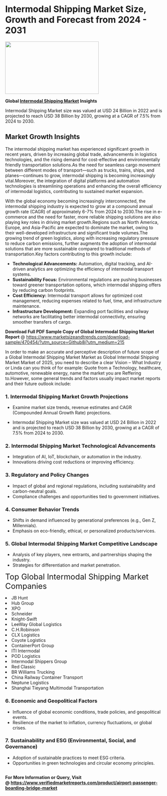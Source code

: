 <H1>Intermodal Shipping Market Size, Growth and Forecast from 2024 - 2031</H1><img class="aligncenter size-medium wp-image-584254" src="https://thirdeyenews.in/wp-content/uploads/2024/09/Global-Market-Research-300x168.jpeg" alt="" width="300" height="168" /><p><strong>Global&nbsp;<a href="https://www.marketsizeandtrends.com/download-sample/470454/?utm_source=Github8j?utm_medium=215">Intermodal Shipping Market</a> Insights</strong></p><p>Intermodal Shipping Market size was valued at USD 24 Billion in 2022 and is projected to reach USD 38 Billion by 2030, growing at a CAGR of 7.5% from 2024 to 2030.</p><p><h2>Market Growth Insights</h2> <p>The intermodal shipping market has experienced significant growth in recent years, driven by increasing global trade, advancements in logistics technologies, and the rising demand for cost-effective and environmentally friendly transportation solutions.As the need for seamless cargo movement between different modes of transport—such as trucks, trains, ships, and planes—continues to grow, intermodal shipping is becoming increasingly vital.Moreover, the integration of digital platforms and automation technologies is streamlining operations and enhancing the overall efficiency of intermodal logistics, contributing to sustained market expansion.</p> <p>With the global economy becoming increasingly interconnected, the intermodal shipping industry is expected to grow at a compound annual growth rate (CAGR) of approximately 6-7% from 2024 to 2030.The rise in e-commerce and the need for faster, more reliable shipping solutions are also playing key roles in driving market growth.Regions such as North America, Europe, and Asia-Pacific are expected to dominate the market, owing to their well-developed infrastructure and significant trade volumes.The growing trend of green logistics, along with increasing regulatory pressure to reduce carbon emissions, further augments the adoption of intermodal solutions that are more sustainable compared to traditional methods of transportation.Key factors contributing to this growth include: <ul> <li><strong>Technological Advancements:</strong> Automation, digital tracking, and AI-driven analytics are optimizing the efficiency of intermodal transport systems.</li> <li><strong>Sustainability Focus:</strong> Environmental regulations are pushing businesses toward greener transportation options, which intermodal shipping offers by reducing carbon footprints.</li> <li><strong>Cost Efficiency:</strong> Intermodal transport allows for optimized cost management, reducing expenses related to fuel, time, and infrastructure maintenance.</li> <li><strong>Infrastructure Development:</strong> Expanding port facilities and railway networks are facilitating better intermodal connectivity, ensuring smoother transfers of cargo.</li> </ul> <p><span class=""><strong>Download Full PDF Sample Copy of Global Intermodal Shipping Market Report</strong> @ <a href="https://www.marketsizeandtrends.com/download-sample/470454/?utm_source=Github8j?utm_medium=215" target="_blank">https://www.marketsizeandtrends.com/download-sample/470454/?utm_source=Github8j?utm_medium=215</a></span></p><p>In order to make an accurate and perceptive description of future scope of a Global&nbsp;Intermodal Shipping Market Market as Global&nbsp;Intermodal Shipping Market Market of 2025, you need to describe a clear Vision &ndash; What Industry or Linda can you think of for example: Quote from a Technology, healthcare, automotive, renewable energy, name the market you are Reffering to.However, some general trends and factors usually impact market reports and their future outlook include:</p><h3>1.&nbsp;<strong>Intermodal Shipping Market Growth Projections</strong></h3><ul><li>Examine market size trends, revenue estimates and CAGR (Compounded Annual Growth Rate) projections.</li><li><p>Intermodal Shipping Market size was valued at USD 24 Billion in 2022 and is projected to reach USD 38 Billion by 2030, growing at a CAGR of 7.5% from 2024 to 2030.</p></li></ul><h3>2.&nbsp;<strong>Intermodal Shipping Market Technological Advancements</strong></h3><ul><li>Integration of AI, IoT, blockchain, or automation in the industry.</li><li>Innovations driving cost reductions or improving efficiency.</li></ul><h3>3.&nbsp;<strong>Regulatory and Policy Changes</strong></h3><ul><li>Impact of global and regional regulations, including sustainability and carbon-neutral goals.</li><li>Compliance challenges and opportunities tied to government initiatives.</li></ul><h3>4.&nbsp;<strong>Consumer Behavior Trends</strong></h3><ul><li>Shifts in demand influenced by generational preferences (e.g., Gen Z, Millennials).</li><li>Emphasis on eco-friendly, ethical, or personalized products/services.</li></ul><h3>5.&nbsp;<strong>Global Intermodal Shipping Market Competitive Landscape</strong></h3><ul><li>Analysis of key players, new entrants, and partnerships shaping the industry.</li><li>Strategies for differentiation and market penetration.</li></ul><p data-pm-slice="1 1 []"><span style="color: inherit; font-family: inherit; font-size: 25px;">Top Global Intermodal Shipping Market Companies</span></p><div class="" data-test-id=""><p><li>JB Hunt</li><li> Hub Group</li><li> XPO</li><li> Schneider</li><li> Knight-Swift</li><li> LeeWay Global Logistics</li><li> C.H.Robinson</li><li> CLX Logistics</li><li> Coyote Logistics</li><li> ContainerPort Group</li><li> ITI Intermodal</li><li> POD Logistics</li><li> Intermodal Shippers Group</li><li> Red Classic</li><li> BR Williams Trucking</li><li> China Railway Container Transport</li><li> Neptune Logistics</li><li> Shanghai Tieyang Multimodal Transportation</li></p></div><h3>6.&nbsp;<strong>Economic and Geopolitical Factors</strong></h3><ul><li>Influence of global economic conditions, trade policies, and geopolitical events.</li><li>Resilience of the market to inflation, currency fluctuations, or global crises.</li></ul><h3>7.&nbsp;<strong>Sustainability and ESG (Environmental, Social, and Governance)</strong></h3><ul><li>Adoption of sustainable practices to meet ESG criteria.</li><li>Opportunities in green technologies and circular economy principles.</li></ul><h2><strong style="font-size: 14px;">For More Information or Query, Visit @&nbsp;</strong><a style="background-color: #ffffff; font-size: 14px;" href="https://www.marketsizeandtrends.com/report/intermodal-shipping-market/" target="_blank">https://www.verifiedmarketreports.com/product/airport-passenger-boarding-bridge-market</a></h2>